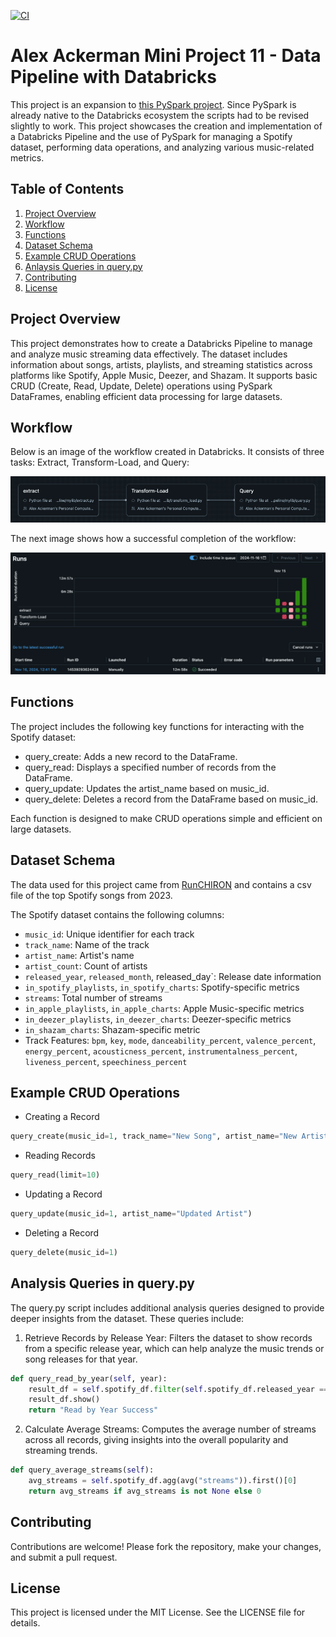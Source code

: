 [![CI](https://github.com/ackerman-alex/Alex_Ackerman_Mini_Project_11_Databricks_PySpark/actions/workflows/cicd.yml/badge.svg)](https://github.com/ackerman-alex/Alex_Ackerman_Mini_Project_11_Databricks_PySpark/actions/workflows/cicd.yml)

# Alex Ackerman Mini Project 11 - Data Pipeline with Databricks
This project is an expansion to [this PySpark project](https://github.com/nogibjj/Alex_Ackerman_Mini_Project_10_PySpark.git). Since PySpark is already native to the Databricks ecosystem the scripts had to be revised slightly to work.  This project showcases the creation and implementation of a Databricks Pipeline and the use of PySpark for managing a Spotify dataset, performing data operations, and analyzing various music-related metrics.

## Table of Contents
1. [Project Overview](#project-overview)
2. [Workflow](#workflow)
3. [Functions](#functions)
4. [Dataset Schema](#dataset-schema)
5. [Example CRUD Operations](#example-crud-operations)
6. [Anlaysis Queries in query.py](#analysis-queries-in-query.py)
7. [Contributing](#contributing)
8. [License](#license)

## Project Overview
This project demonstrates how to create a Databricks Pipeline to manage and analyze music streaming data effectively. The dataset includes information about songs, artists, playlists, and streaming statistics across platforms like Spotify, Apple Music, Deezer, and Shazam. It supports basic CRUD (Create, Read, Update, Delete) operations using PySpark DataFrames, enabling efficient data processing for large datasets.

## Workflow

Below is an image of the workflow created in Databricks. It consists of three tasks: Extract, Transform-Load, and Query:

![alt text](<Images/Tasks 2.png>)

The next image shows how a successful completion of the workflow:

![alt text](<Images/Databricks workflow 2.png>)

## Functions
The project includes the following key functions for interacting with the Spotify dataset:

- query_create: Adds a new record to the DataFrame.
- query_read: Displays a specified number of records from the DataFrame.
- query_update: Updates the artist_name based on music_id.
- query_delete: Deletes a record from the DataFrame based on music_id.

Each function is designed to make CRUD operations simple and efficient on large datasets.

## Dataset Schema

The data used for this project came from [RunCHIRON](https://github.com/RunCHIRON/dataset) and contains a csv file of the top Spotify songs from 2023.

The Spotify dataset contains the following columns:

- `music_id`: Unique identifier for each track
- `track_name`: Name of the track
- `artist_name`: Artist's name
- `artist_count`: Count of artists
- `released_year`, `released_month`, released_day`: Release date information
- `in_spotify_playlists`, `in_spotify_charts`: Spotify-specific metrics
- `streams`: Total number of streams
- `in_apple_playlists`, `in_apple_charts`: Apple Music-specific metrics
- `in_deezer_playlists`, `in_deezer_charts`: Deezer-specific metrics
- `in_shazam_charts`: Shazam-specific metric
- Track Features: `bpm`, `key`, `mode`, `danceability_percent`, `valence_percent`, `energy_percent`, `acousticness_percent`, `instrumentalness_percent`, `liveness_percent`, `speechiness_percent`

## Example CRUD Operations
- Creating a Record
```python
query_create(music_id=1, track_name="New Song", artist_name="New Artist", ...)
```

- Reading Records
```python
query_read(limit=10)
```
- Updating a Record
```python
query_update(music_id=1, artist_name="Updated Artist")
```
- Deleting a Record
```python
query_delete(music_id=1)
```

## Analysis Queries in query.py

The query.py script includes additional analysis queries designed to provide deeper insights from the dataset. These queries include:

1. Retrieve Records by Release Year: Filters the dataset to show records from a specific release year, which can help analyze the music trends or song releases for that year.

```python
def query_read_by_year(self, year):
    result_df = self.spotify_df.filter(self.spotify_df.released_year == year)
    result_df.show()
    return "Read by Year Success"

```
2. Calculate Average Streams: Computes the average number of streams across all records, giving insights into the overall popularity and streaming trends.

```python
def query_average_streams(self):
    avg_streams = self.spotify_df.agg(avg("streams")).first()[0]
    return avg_streams if avg_streams is not None else 0

```
## Contributing
Contributions are welcome! Please fork the repository, make your changes, and submit a pull request.

## License
This project is licensed under the MIT License. See the LICENSE file for details.
